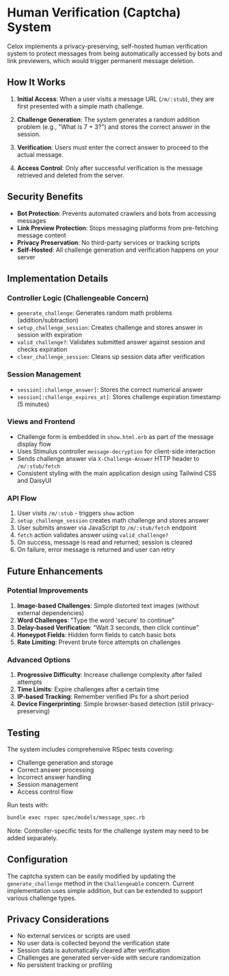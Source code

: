 # Human Verification (Captcha) System

Celox implements a privacy-preserving, self-hosted human verification system to protect messages from being automatically accessed by bots and link previewers, which would trigger permanent message deletion.

## How It Works

1. **Initial Access**: When a user visits a message URL (`/m/:stub`), they are first presented with a simple math challenge.

2. **Challenge Generation**: The system generates a random addition problem (e.g., "What is 7 + 3?") and stores the correct answer in the session.

3. **Verification**: Users must enter the correct answer to proceed to the actual message.

4. **Access Control**: Only after successful verification is the message retrieved and deleted from the server.

## Security Benefits

- **Bot Protection**: Prevents automated crawlers and bots from accessing messages
- **Link Preview Protection**: Stops messaging platforms from pre-fetching message content
- **Privacy Preservation**: No third-party services or tracking scripts
- **Self-Hosted**: All challenge generation and verification happens on your server

## Implementation Details

### Controller Logic (Challengeable Concern)
- `generate_challenge`: Generates random math problems (addition/subtraction)
- `setup_challenge_session`: Creates challenge and stores answer in session with expiration
- `valid_challenge?`: Validates submitted answer against session and checks expiration
- `clear_challenge_session`: Cleans up session data after verification

### Session Management
- `session[:challenge_answer]`: Stores the correct numerical answer
- `session[:challenge_expires_at]`: Stores challenge expiration timestamp (5 minutes)

### Views and Frontend
- Challenge form is embedded in `show.html.erb` as part of the message display flow
- Uses Stimulus controller `message-decryption` for client-side interaction
- Sends challenge answer via `X-Challenge-Answer` HTTP header to `/m/:stub/fetch`
- Consistent styling with the main application design using Tailwind CSS and DaisyUI

### API Flow
1. User visits `/m/:stub` - triggers `show` action
2. `setup_challenge_session` creates math challenge and stores answer
3. User submits answer via JavaScript to `/m/:stub/fetch` endpoint
4. `fetch` action validates answer using `valid_challenge?`
5. On success, message is read and returned; session is cleared
6. On failure, error message is returned and user can retry

## Future Enhancements

### Potential Improvements
1. **Image-based Challenges**: Simple distorted text images (without external dependencies)
2. **Word Challenges**: "Type the word 'secure' to continue"
3. **Delay-based Verification**: "Wait 3 seconds, then click continue"
4. **Honeypot Fields**: Hidden form fields to catch basic bots
5. **Rate Limiting**: Prevent brute force attempts on challenges

### Advanced Options
1. **Progressive Difficulty**: Increase challenge complexity after failed attempts
2. **Time Limits**: Expire challenges after a certain time
3. **IP-based Tracking**: Remember verified IPs for a short period
4. **Device Fingerprinting**: Simple browser-based detection (still privacy-preserving)

## Testing

The system includes comprehensive RSpec tests covering:
- Challenge generation and storage
- Correct answer processing
- Incorrect answer handling
- Session management
- Access control flow

Run tests with:
```bash
bundle exec rspec spec/models/message_spec.rb
```

Note: Controller-specific tests for the challenge system may need to be added separately.

## Configuration

The captcha system can be easily modified by updating the `generate_challenge` method in the `Challengeable` concern. Current implementation uses simple addition, but can be extended to support various challenge types.

## Privacy Considerations

- No external services or scripts are used
- No user data is collected beyond the verification state
- Session data is automatically cleared after verification
- Challenges are generated server-side with secure randomization
- No persistent tracking or profiling
